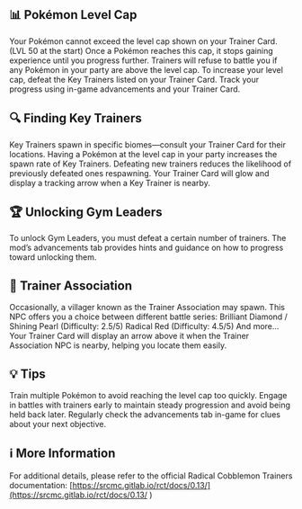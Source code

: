 ## 📊 Pokémon Level Cap
Your Pokémon cannot exceed the level cap shown on your Trainer Card. (LVL 50 at the start)
Once a Pokémon reaches this cap, it stops gaining experience until you progress further.
Trainers will refuse to battle you if any Pokémon in your party are above the level cap.
To increase your level cap, defeat the Key Trainers listed on your Trainer Card.
Track your progress using in-game advancements and your Trainer Card.

## 🔍 Finding Key Trainers
Key Trainers spawn in specific biomes—consult your Trainer Card for their locations.
Having a Pokémon at the level cap in your party increases the spawn rate of Key Trainers.
Defeating new trainers reduces the likelihood of previously defeated ones respawning.
Your Trainer Card will glow and display a tracking arrow when a Key Trainer is nearby.

## 🏆 Unlocking Gym Leaders
To unlock Gym Leaders, you must defeat a certain number of trainers.
The mod’s advancements tab provides hints and guidance on how to progress toward unlocking them.

## 🤝 Trainer Association
Occasionally, a villager known as the Trainer Association may spawn.
This NPC offers you a choice between different battle series:
Brilliant Diamond / Shining Pearl (Difficulty: 2.5/5)
Radical Red (Difficulty: 4.5/5)
And more...
Your Trainer Card will display an arrow above it when the Trainer Association NPC is nearby, helping you locate them easily.

## 💡 Tips
Train multiple Pokémon to avoid reaching the level cap too quickly.
Engage in battles with trainers early to maintain steady progression and avoid being held back later.
Regularly check the advancements tab in-game for clues about your next objective.

## ℹ️ More Information
For additional details, please refer to the official Radical Cobblemon Trainers documentation:
[https://srcmc.gitlab.io/rct/docs/0.13/](https://srcmc.gitlab.io/rct/docs/0.13/
)
